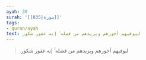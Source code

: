 ```yaml
---
ayah: 30
surah: '[[035|سورة]]'
tags:
- quran/ayah
text: ليوفيهم أجورهم ويزيدهم من فضله ۚ إنه غفور شكور
---
```

> ليوفيهم أجورهم ويزيدهم من فضله ۚ إنه غفور شكور
